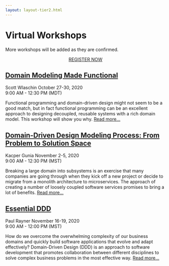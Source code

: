 ```yaml
---
layout: layout-tier2.html
---
```

<div class="section hero workshops"></div>
<div class="container">
    <div class="col-lg-8 col-lg-offset-2">
        <h1 class="text-center">Virtual Workshops</h1>
        <p class="text-center">More workshops will be added as they are confirmed.</p>
        <div class="row">
            <div class="col-xs-12" align="center">
                <a class="btn" href="https://ti.to/EDDD/explore-ddd-2020-virtual-workshops">REGISTER NOW</a>
            </div>
        </div>
    </div>
</div>
<div class="container workshops-index-page">
    <div class="col-lg-10 col-lg-offset-1">
        <!-- begin workshop element -->
        <div class="row">
            <div class="col-xs-12 col-sm-2">
                <div class="speaker-container">
                    <a href="scott-wlaschin.html"><div class="speaker-img scott-wlaschin"></div></a>
                </div>
            </div>
            <div class="col-xs-12 col-sm-10 workshops-index-page--item">
                <h2><a href="scott-wlaschin.html">Domain Modeling Made Functional</a></h2>
                <p>
                    <span class="speaker-name">Scott Wlaschin</span>
                    <span class="duration">October 27-30, 2020<br>9:00 AM - 12:30 PM (MDT)</span>
                </p>
                <p>Functional programming and domain-driven design might not seem to be a good match, but in fact functional programming can be an excellent approach to designing decoupled, reusable systems with a rich domain model. This workshop will show you why. <a href="scott-wlaschin.html">Read more...</a></p>
            </div>
        </div>
        <!-- begin workshop element -->
        <div class="row">
            <div class="col-xs-12 col-sm-2">
                <div class="speaker-container">
                    <a href="kacper-gunia.html"><div class="speaker-img kacper-gunia"></div></a>
                </div>
            </div>
            <div class="col-xs-12 col-sm-10 workshops-index-page--item">
                <h2><a href="kacper-gunia.html">Domain-Driven Design Modeling Process: From Problem to Solution Space</a></h2>
                <p>
                    <span class="speaker-name">Kacper Gunia</span>
                    <span class="duration">November 2-5, 2020<br>9:00 AM - 12:30 PM (MST)</span>
                </p>
                <p>Breaking a large domain into subsystems is an exercise that many companies are going through when they kick off a new project or decide to migrate from a monolith architecture to microservices. The approach of creating a number of loosely coupled software services promises to bring a lot of benefits. <a href="kacper-gunia.html">Read more...</a></p>
            </div>
        </div>
        <!-- begin workshop element -->
        <div class="row">
            <div class="col-xs-12 col-sm-2">
                <div class="speaker-container">
                    <a href="paul-rayner.html"><div class="speaker-img paul-rayner"></div></a>
                </div>
            </div>
            <div class="col-xs-12 col-sm-10 workshops-index-page--item">
                <h2><a href="paul-rayner.html">Essential DDD</a></h2>
                <p>
                    <span class="speaker-name">Paul Rayner</span>
                    <span class="duration">November 16-19, 2020<br>9:00 AM - 12:00 PM (MST)</span>
                </p>
                <p>How do we overcome the overwhelming complexity of our business domains and quickly build software applications that evolve and adapt effectively? Domain-Driven Design (DDD) is an approach to software development that promotes collaboration between different disciplines to solve complex business problems in the most effective way. <a href="paul-rayner.html">Read more...</a></p>
            </div>
        </div>
    </div>
</div>
